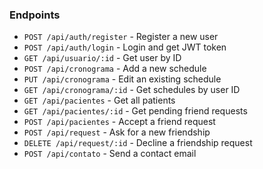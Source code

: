 ### Endpoints

- `POST /api/auth/register` - Register a new user
- `POST /api/auth/login` - Login and get JWT token
- `GET /api/usuario/:id` - Get user by ID
- `POST /api/cronograma` - Add a new schedule
- `PUT /api/cronograma` - Edit an existing schedule
- `GET /api/cronograma/:id` - Get schedules by user ID
- `GET /api/pacientes` - Get all patients
- `GET /api/pacientes/:id` - Get pending friend requests
- `POST /api/pacientes` - Accept a friend request
- `POST /api/request` - Ask for a new friendship
- `DELETE /api/request/:id` - Decline a friendship request
- `POST /api/contato` - Send a contact email
